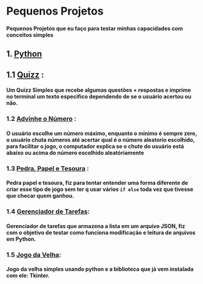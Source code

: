 # Pequenos Projetos
#### Pequenos Projetos que eu faço para testar minhas capacidades com conceitos simples
## 1. [Python](/Python/)
## 1.1 [Quizz](/Python/quizz/Quizz.py) :
#### Um Quizz Simples que recebe algumas questões + respostas e imprime no terminal um texto especifico dependendo de se o usuário acertou ou não.
### 1.2 [Advinhe o Número](/Python/advinhe-o-numero/AoN.py) :
#### O usuário escolhe um número máximo, enquanto o minimo é sempre zero, o usuário chuta números até acertar qual é o número aleatorio escolhido, para facilitar o jogo, o computador explica se o chute do usuário está abaixo ou acima do número escolhido aleatóriamente
### 1.3 [Pedra, Papel e Tesoura](/Python/pedra-papel-tesoura/PPT.py) :
#### Pedra papel e tesoura, fiz para tentar entender uma forma diferente de criar esse tipo de jogo sem ter q usar vários `if else` toda vez que tivesse que checar quem ganhou.
### 1.4 [Gerenciador de Tarefas](/Python/gerenciador-de-tarefas/GdT.py):
#### Gerenciador de tarefas que armazena a lista em um arquivo JSON, fiz com o objetivo de testar como funciona modificação e leitura de arquivos em Python.
### 1.5 [Jogo da Velha](/Python/jogo-da-velha/JdV.py):
#### Jogo da velha simples usando python e a biblioteca que já vem instalada com ele: Tkinter.